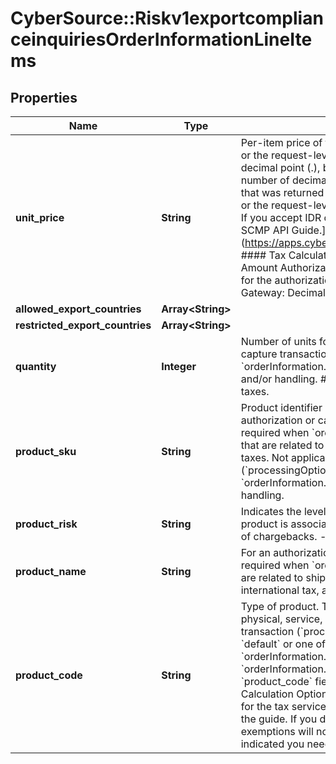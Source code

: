 # CyberSource::Riskv1exportcomplianceinquiriesOrderInformationLineItems

## Properties
Name | Type | Description | Notes
------------ | ------------- | ------------- | -------------
**unit_price** | **String** | Per-item price of the product. This value for this field cannot be negative.  You must include either this field or the request-level field &#x60;orderInformation.amountDetails.totalAmount&#x60; in your request.  You can include a decimal point (.), but you cannot include any other special characters. The value is truncated to the correct number of decimal places.  #### DCC with a Third-Party Provider Set this field to the converted amount that was returned by the DCC provider. You must include either the 1st line item in the order and this field, or the request-level field &#x60;orderInformation.amountDetails.totalAmount&#x60; in your request.  #### FDMS South If you accept IDR or CLP currencies, see the entry for FDMS South in the [Merchant Descriptors Using the SCMP API Guide.] (https://apps.cybersource.com/library/documentation/dev_guides/Merchant_Descriptors_SCMP_API/html/)  #### Tax Calculation Required field for U.S., Canadian, international and value added taxes.  #### Zero Amount Authorizations If your processor supports zero amount authorizations, you can set this field to 0 for the authorization to check if the card is lost or stolen.  #### Maximum Field Lengths For GPN and JCN Gateway: Decimal (10) All other processors: Decimal (15)  | 
**allowed_export_countries** | **Array&lt;String&gt;** |  | [optional] 
**restricted_export_countries** | **Array&lt;String&gt;** |  | [optional] 
**quantity** | **Integer** | Number of units for this order. Must be a non-negative integer.  The default is &#x60;1&#x60;. For an authorization or capture transaction (&#x60;processingOptions.capture&#x60; is set to &#x60;true&#x60; or &#x60;false&#x60;), this field is required when &#x60;orderInformation.lineItems[].productCode&#x60; is not &#x60;default&#x60; or one of the other values related to shipping and/or handling.  #### Tax Calculation Optional field for U.S., Canadian, international tax, and value added taxes.  | [optional] 
**product_sku** | **String** | Product identifier code. Also known as the Stock Keeping Unit (SKU) code for the product.  For an authorization or capture transaction (&#x60;processingOptions.capture&#x60; is set to &#x60;true&#x60; or &#x60;false&#x60;), this field is required when &#x60;orderInformation.lineItems[].productCode&#x60; is not set to **default** or one of the other values that are related to shipping and/or handling.  #### Tax Calculation Optional field for U.S. and Canadian taxes. Not applicable to international and value added taxes. For an authorization or capture transaction (&#x60;processingOptions.capture&#x60; is set to &#x60;true&#x60; or &#x60;false&#x60;), this field is required when &#x60;orderInformation.lineItems[].productCode&#x60; is not &#x60;default&#x60; or one of the values related to shipping and/or handling.  | [optional] 
**product_risk** | **String** | Indicates the level of risk for the product. This field can contain one of the following values: - &#x60;low&#x60;: The product is associated with few chargebacks. - &#x60;normal&#x60;: The product is associated with a normal number of chargebacks. - &#x60;high&#x60;: The product is associated with many chargebacks.  | [optional] 
**product_name** | **String** | For an authorization or capture transaction (&#x60;processingOptions.capture&#x60; is &#x60;true&#x60; or &#x60;false&#x60;), this field is required when &#x60;orderInformation.lineItems[].productCode&#x60; is not &#x60;default&#x60; or one of the other values that are related to shipping and/or handling.  #### Tax Calculation Optional field for U.S., Canadian, international tax, and value added taxes.  | [optional] 
**product_code** | **String** | Type of product. The value for this field is used to identify the product category (electronic, handling, physical, service, or shipping). The default value is &#x60;default&#x60;.  If you are performing an authorization transaction (&#x60;processingOptions.capture&#x60; is set to &#x60;false&#x60;), and you set this field to a value other than &#x60;default&#x60; or one of the values related to shipping and/or handling, then &#x60;orderInformation.lineItems[].quantity&#x60;, &#x60;orderInformation.lineItems[].productName&#x60;, and &#x60;orderInformation.lineItems[].productSku&#x60; fields are required.  Optional field.  For details, see the &#x60;product_code&#x60; field description in the [Credit Card Services Using the SCMP API Guide](https://apps.cybersource.com/library/documentation/dev_guides/CC_Svcs_SCMP_API/html/).  #### Tax Calculation Optional field for U.S., Canadian, international tax, and value added taxes.  The Product Codes for the tax service are located in the Cybersource Tax Codes guide. Contact Customer Support to request the guide. If you don’t send a tax service Product Code in your tax request, product-based rules or exemptions will not be applied and the transaction will default to fully taxable in the locations where you’ve indicated you need to collect tax [by way of nexus, no nexus, or seller registration number fields].  | [optional] 


